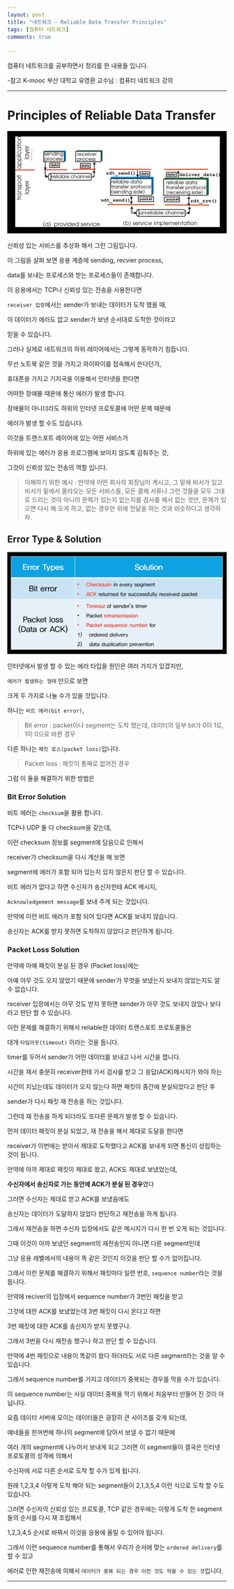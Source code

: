 ```yaml
---
layout: post
title: "네트워크 - Reliable Data Transfer Principles"
tags: [컴퓨터 네트워크]
comments: true

---
```


컴퓨터 네트워크를 공부하면서 정리를 한 내용들 입니다.

-참고 K-mooc 부산 대학교 유영환 교수님 : 컴퓨터 네트워크 강의

---

# Principles of Reliable Data Transfer

<img src="https://raw.githubusercontent.com/junghyun100/junghyun100.github.io/master/images/1126/Principles%20of%20Realiable%20Data%20Transfer.PNG">

신뢰성 있는 서비스를 추상화 해서 그린 그림입니다.

이 그림을 살펴 보면 응용 계층에 sending, recvier process,

data를 보내는 프로세스와 받는 프로세스들이 존재합니다.

이 응용에서는 TCP나 신뢰성 있는 전송을 사용한다면

`receiver 입장`에서는 sender가 보내는 데이터가 도착 했을 때,

이 데이터가 에러도 없고 sender가 보낸 순서대로 도착한 것이라고 

믿을 수 있습니다.

그러나 실제로 네트워크의 하위 레이어에서는 그렇게 동작하기 힘듭니다.

무선 노트북 같은 것을 가지고 와이파이를 접속해서 쓴다던가,

휴대폰을 가지고 기지국을 이용해서 인터넷을 한다면

어떠한 장애물 때문에 통신 에러가 발생 합니다.

장애물이 아니더라도 하위의 인터넷 프로토콜에 어떤 문제 때문에

에러가 발생 할 수도 있습니다.

이것을 트랜스포트 레이어에 있는 어떤 서비스가 

하위에 있는 에러가 응용 프로그램에 보이지 않도록 감춰주는 것,

그것이 신뢰성 있는 전송의 역할 입니다.

> 이해하기 위한 예시 : 만약에 어떤 회사의 회장님이 계시고, 
> 그 밑에 비서가 있고 비서가 밑에서 올라오는 모든 서비스들,
> 모든 결재 서류나 그런 것들을 모두 그대로 드리는 것이 아니라
> 문제가 있는지 없는지를 검사를 해서 없는 것만, 
> 문제가 있으면 다시 해 오게 하고,
> 없는 경우만 위에 전달을 하는 것과 비슷하다고 생각하자.

## Error Type & Solution

<img src="https://raw.githubusercontent.com/junghyun100/junghyun100.github.io/master/images/1126/Error%20type%20%26%20Solution.PNG">

인터넷에서 발생 할 수 있는 에러 타입을 원인은 여러 가지가 있겠지만,

`에러가 발생하는 형태` 만으로 보면 

크게 두 가지로 나눌 수가 있을 것입니다.

하나는 `비트 에러(bit error)`,

> Bit error : packet이나 segment는 도착 했는데, 데이터의 일부 bit가 0이 1로, 1이 0으로 바뀐 경우

다른 하나는 `패킷 로스(packet loss)`입니다.

> Packet loss : 패킷이 통째로 없어진 경우

그럼 이 둘을 해결하기 위한 방법은 

### Bit Error Solution

비트 에러는 `checksum`을 활용 합니다.

TCP나 UDP 둘 다 checksum을 갖는데,
 
이런 checksum 정보를 segment에 담음으로 인해서

receiver가 checksum을 다시 계산을 해 보면 

segment에 에러가 포함 되어 있는지 있지 않은지 판단 할 수 있습니다.

비트 에러가 없다고 하면 수신자가 송신자한테 ACK 메시지, 

`Acknowledgement message`를 보내 주게 되는 것입니다.

만약에 이런 비트 에러가 포함 되어 있다면 ACK를 보내지 않습니다.

송신자는 ACK를 받지 못하면 도착하지 않았다고 판단하게 됩니다.

### Packet Loss Solution

만약에 아예 패킷이 분실 된 경우 (Packet loss)에는 

아예 아무 것도 오지 않았기 때문에 sender가 무엇을 보냈는지 보내지 않았는지도 알 수 없습니다.

receiver 입장에서는 아무 것도 받지 못하면 sender가 아무 것도 보내지 않았나 보다 라고 판단 할 수 있습니다.

이런 문제를 해결하기 위해서 reliable한 데이터 트랜스포트 프로토콜들은 

대개 `타임아웃(timeout)` 이라는 것을 둡니다.

timer를 두어서 sender가 어떤 데이터를 보내고 나서 시간을 잽니다.

시간을 재서 충분히 receiver한테 가서 검사를 받고 그 응답(ACK)메시지가 와야 하는 

시간이 지났는데도 데이터가 오지 않는다 하면 패킷이 중간에 분실되었다고 판단 후

sender가 다시 패킷 재 전송을 하는 것입니다.

그런데 재 전송을 하게 되더라도 또다른 문제가 발생 할 수 있습니다. 

먼저 데이터 패킷이 분실 되었고, 재 전송을 해서 제대로 도달을 한다면

receiver가 이번에는 받아서 제대로 도착했다고 ACK를 보내게 되면 통신이 성립하는 것이 됩니다.

만약에 아까 제대로 패킷이 제대로 왔고, ACK도 제대로 보냈었는데, 

<strong>수신자에서 송신자로 가는 동안에 ACK가 분실 된 경우</strong>였다

그러면 수신자는 제대로 받고 ACK를 보냈음에도 

송신자는 데이터가 도달하지 않았다 판단하고 재전송을 하게 됩니다.

그래서 재전송을 하면 수신자 입장에서도 같은 메시지가 다시 한 번 오게 되는 것입니다.

그때 이것이 아까 보냈던 segment의 재전송인지 아니면 다른 segment인데 

그냥 응용 레벨에서의 내용이 똑 같은 것인지 이것을 판단 할 수가 없어집니다.

그래서 이런 문제를 해결하기 위해서 패킷마다 일련 번호, `sequence number`라는 것을 둡니다.

만약에 reciver의 입장에서 sequence number가 3번인 패킷을 받고 

그것에 대한 ACK를 보냈었는데 3번 패킷이 다시 온다고 하면

3번 패킷에 대한 ACK를 송신자가 받지 못했구나. 

그래서 3번을 다시 재전송 했구나 하고 판단 할 수 있습니다.

만약에 4번 패킷으로 내용이 똑같이 왔다 하더라도 서로 다른 segment라는 것을 알 수 있습니다.

그래서 sequence number를 가지고 데이터가 중복되는 경우를 막을 수가 있습니다.

이 sequence number는 사실 데이터 중복을 막기 위해서 처음부터 만들어 진 것이 아닙니다.

요즘 데이터 서버에 모이는 데이터들은 굉장히 큰 사이즈를 갖게 되는데,

얘네들을 한꺼번에 하나의 segment에 담아서 보낼 수 없기 때문에

여러 개의 segment에 나누어서 보내게 되고 그러면 이 segment들이 결국은 인터넷 프로토콜의 성격에 의해서

수신자에 서로 다른 순서로 도착 할 수가 있게 됩니다.

원래 1,2,3,4 이렇게 도착 해야 되는 segment들이 2,1,3,5,4 이런 식으로 도착 할 수도 있습니다.

그러면 수신자의 신뢰성 있는 프로토콜, TCP 같은 경우에는 이렇게 도착 한 segment들의 순서를 다시 재 조립해서

1,2,3,4,5 순서로 바꿔서 이것을 응용에 올릴 수 있어야 됩니다. 

그래서 이런 sequence number를 통해서 우리가 순서에 맞는 `ordered delivery`를 할 수 있고

에러로 인한 재전송에 의해서 `데이터가 중복 되는 경우 이런 것도 막을 수 있는 것`입니다.

---
